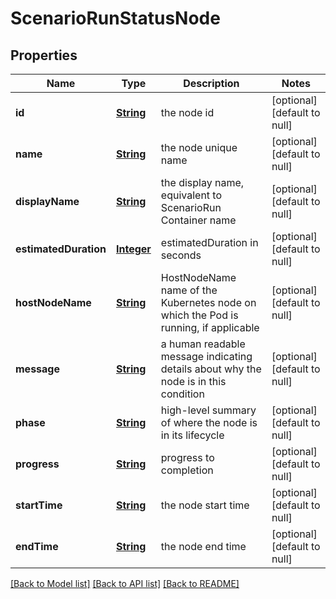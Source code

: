 # ScenarioRunStatusNode
## Properties

Name | Type | Description | Notes
------------ | ------------- | ------------- | -------------
**id** | [**String**](string.md) | the node id | [optional] [default to null]
**name** | [**String**](string.md) | the node unique name | [optional] [default to null]
**displayName** | [**String**](string.md) | the display name, equivalent to ScenarioRun Container name | [optional] [default to null]
**estimatedDuration** | [**Integer**](integer.md) | estimatedDuration in seconds | [optional] [default to null]
**hostNodeName** | [**String**](string.md) | HostNodeName name of the Kubernetes node on which the Pod is running, if applicable | [optional] [default to null]
**message** | [**String**](string.md) | a human readable message indicating details about why the node is in this condition | [optional] [default to null]
**phase** | [**String**](string.md) | high-level summary of where the node is in its lifecycle | [optional] [default to null]
**progress** | [**String**](string.md) | progress to completion | [optional] [default to null]
**startTime** | [**String**](string.md) | the node start time | [optional] [default to null]
**endTime** | [**String**](string.md) | the node end time | [optional] [default to null]

[[Back to Model list]](../README.md#documentation-for-models) [[Back to API list]](../README.md#documentation-for-api-endpoints) [[Back to README]](../README.md)

